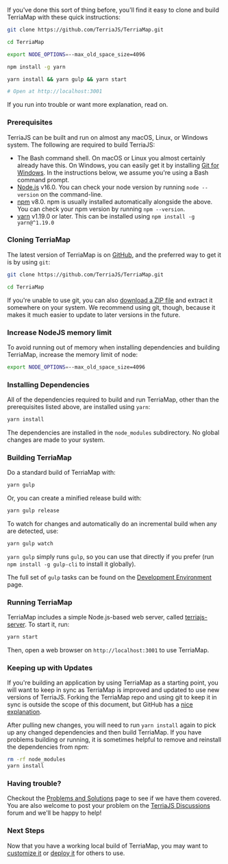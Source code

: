 If you've done this sort of thing before, you'll find it easy to clone and build TerriaMap with these quick instructions:

```bash
git clone https://github.com/TerriaJS/TerriaMap.git

cd TerriaMap

export NODE_OPTIONS=--max_old_space_size=4096

npm install -g yarn

yarn install && yarn gulp && yarn start

# Open at http://localhost:3001
```

If you run into trouble or want more explanation, read on.

### Prerequisites

TerriaJS can be built and run on almost any macOS, Linux, or Windows system. The following are required to build TerriaJS:

- The Bash command shell. On macOS or Linux you almost certainly already have this. On Windows, you can easily get it by installing [Git for Windows](https://gitforwindows.org/). In the instructions below, we assume you're using a Bash command prompt.
- [Node.js](https://nodejs.org) v16.0. You can check your node version by running `node --version` on the command-line.
- [npm](https://www.npmjs.com/) v8.0. npm is usually installed automatically alongside the above. You can check your npm version by running `npm --version`.
- [yarn](https://yarnpkg.com/) v1.19.0 or later. This can be installed using `npm install -g yarn@^1.19.0`

### Cloning TerriaMap

The latest version of TerriaMap is on [GitHub](https://github.com), and the preferred way to get it is by using `git`:

```bash
git clone https://github.com/TerriaJS/TerriaMap.git

cd TerriaMap
```

If you're unable to use git, you can also [download a ZIP file](https://github.com/TerriaJS/TerriaMap/archive/main.zip) and extract it somewhere on your system. We recommend using git, though, because it makes it much easier to update to later versions in the future.

### Increase NodeJS memory limit

To avoid running out of memory when installing dependencies and building TerriaMap, increase the memory limit of node:

```bash
export NODE_OPTIONS=--max_old_space_size=4096
```

### Installing Dependencies

All of the dependencies required to build and run TerriaMap, other than the prerequisites listed above, are installed using `yarn`:

```bash
yarn install
```

The dependencies are installed in the `node_modules` subdirectory. No global changes are made to your system.

### Building TerriaMap

Do a standard build of TerriaMap with:

```bash
yarn gulp
```

Or, you can create a minified release build with:

```bash
yarn gulp release
```

To watch for changes and automatically do an incremental build when any are detected, use:

```bash
yarn gulp watch
```

`yarn gulp` simply runs `gulp`, so you can use that directly if you prefer (run `npm install -g gulp-cli` to install it globally).

The full set of `gulp` tasks can be found on the [Development Environment](../contributing/development-environment.md#terriamap-gulp-tasks) page.

### Running TerriaMap

TerriaMap includes a simple Node.js-based web server, called [terriajs-server](https://github.com/TerriaJS/terriajs-server). To start it, run:

```bash
yarn start
```

Then, open a web browser on `http://localhost:3001` to use TerriaMap.

### Keeping up with Updates

If you're building an application by using TerriaMap as a starting point, you will want to keep in sync as TerriaMap is improved and updated to use new versions of TerriaJS. Forking the TerriaMap repo and using git to keep it in sync is outside the scope of this document, but GitHub has a [nice explanation](https://help.github.com/articles/fork-a-repo/).

After pulling new changes, you will need to run `yarn install` again to pick up any changed dependencies and then build TerriaMap. If you have problems building or running, it is sometimes helpful to remove and reinstall the dependencies from npm:

```bash
rm -rf node_modules
yarn install
```

### Having trouble?

Checkout the [Problems and Solutions](../contributing/problems-and-solutions.md) page to see if we have them covered. You are also welcome to post your problem on the [TerriaJS Discussions](https://github.com/TerriaJS/terriajs/discussions) forum and we'll be happy to help!

### Next Steps

Now that you have a working local build of TerriaMap, you may want to [customize it](./README.md) or [deploy it](../deploying/README.md) for others to use.

